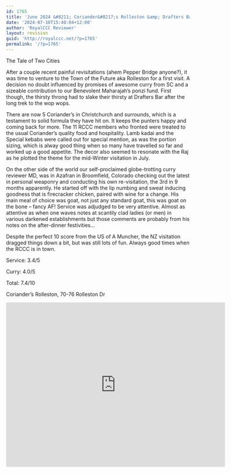 ```yaml
---
id: 1765
title: 'June 2024 &#8211; Coriander&#8217;s Rolleston &amp; Drafters Bar'
date: '2024-07-10T15:40:04+12:00'
author: 'RoyalCCC Reviewer'
layout: revision
guid: 'http://royalccc.net/?p=1765'
permalink: '/?p=1765'
---
```


The Tale of Two Cities

After a couple recent painful revisitations (ahem Pepper Bridge anyone?), it was time to venture to the Town of the Future aka Rolleston for a first visit. A decision no doubt influenced by promises of awesome curry from SC and a sizeable contribution to our Benevolent Maharajah’s ponzi fund. First though, the thirsty throng had to slake their thirsty at Drafters Bar after the long trek to the wop wops.

There are now 5 Coriander’s in Christchurch and surrounds, which is a testament to solid formula they have hit on. It keeps the punters happy and coming back for more. The 11 RCCC members who fronted were treated to the usual Coriander’s quality food and hospitality. Lamb kadai and the Special kebabs were called out for special mention, as was the portion sizing, which is alway good thing when so many have travelled so far and worked up a good appetite. The decor also seemed to resonate with the Raj as he plotted the theme for the mid-Winter visitation in July.

On the other side of the world our self-proclaimed globe-trotting curry reviewer MD, was in Azafran in Broomfield, Colorado checking out the latest in personal weaponry and conducting his own re-visitation, the 3rd in 9 months apparently. He started off with the lip numbing and sweat inducing goodness that is firecracker chicken, paired with wine for a change. His main meal of choice was goat, not just any standard goat, this was goat on the bone – fancy AF! Service was adjudged to be very attentive. Almost as attentive as when one waves notes at scantily clad ladies (or men) in various darkened establishments but those comments are probably from his notes on the after-dinner festivities…

Despite the perfect 10 score from the US of A Muncher, the NZ visitation dragged things down a bit, but was still lots of fun. Always good times when the RCCC is in town.

Service: 3.4/5

Curry: 4.0/5

Total: 7.4/10

Coriander’s Rolleston, 70-76 Rolleston Dr

<iframe allowfullscreen="" height="450" loading="lazy" referrerpolicy="no-referrer-when-downgrade" src="https://www.google.com/maps/embed?pb=!1m18!1m12!1m3!1d2889.524378609031!2d172.38233237673353!3d-43.595622271104844!2m3!1f0!2f0!3f0!3m2!1i1024!2i768!4f13.1!3m3!1m2!1s0x6d32034a5c9f017b%3A0xc9fca8070b6f3fb3!2sCoriander's%20Rolleston!5e0!3m2!1sen!2snz!4v1720068287725!5m2!1sen!2snz" style="border:0;" width="600"></iframe>